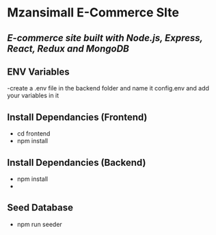# Mzansimall E-Commerce SIte

## _E-commerce site built with Node.js, Express, React, Redux and MongoDB_

## ENV Variables

-create a .env file in the backend folder and name it config.env and add your variables in it

## Install Dependancies (Frontend)

- cd frontend
- npm install

## Install Dependancies (Backend)

- npm install
-

## Seed Database

- npm run seeder
